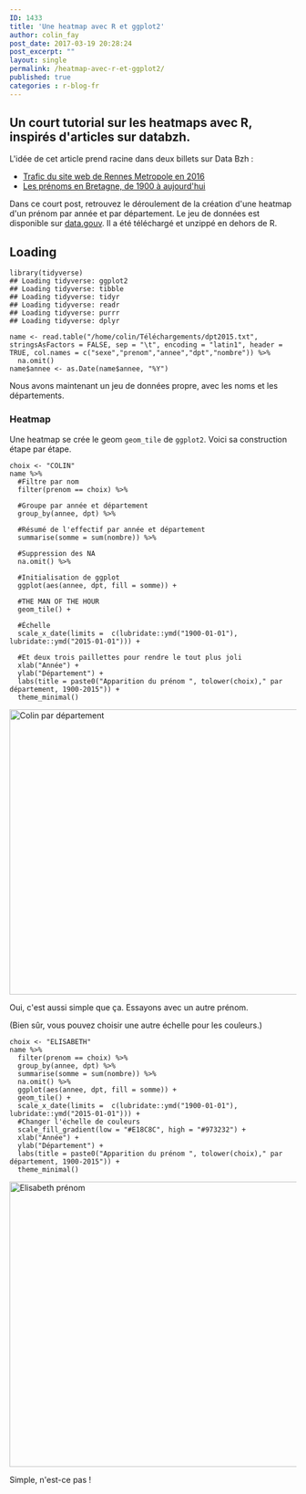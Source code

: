 ```yaml
---
ID: 1433
title: 'Une heatmap avec R et ggplot2'
author: colin_fay
post_date: 2017-03-19 20:28:24
post_excerpt: ""
layout: single
permalink: /heatmap-avec-r-et-ggplot2/
published: true
categories : r-blog-fr
---
```

## Un court tutorial sur les heatmaps avec R, inspirés d'articles sur databzh.
<!--more-->

L'idée de cet article prend racine dans deux billets sur Data Bzh :
- <a href="http://data-bzh.fr/trafic-web-site-rennes-metropole-2016/">Trafic du site web de Rennes Metropole en 2016</a>
- <a href="http://data-bzh.fr/prenoms-bretagne-1900-aujourdhui/">Les prénoms en Bretagne, de 1900 à aujourd'hui</a>

Dans ce court post, retrouvez le déroulement de la création d'une heatmap d'un prénom par année et par département. Le jeu de données est disponible sur <a href="https://www.data.gouv.fr/fr/datasets/fichier-des-prenoms-edition-2016/">data.gouv</a>. Il a été téléchargé et unzippé en dehors de R.

## Loading

```{r} 
library(tidyverse)
## Loading tidyverse: ggplot2
## Loading tidyverse: tibble
## Loading tidyverse: tidyr
## Loading tidyverse: readr
## Loading tidyverse: purrr
## Loading tidyverse: dplyr

name <- read.table("/home/colin/Téléchargements/dpt2015.txt", stringsAsFactors = FALSE, sep = "\t", encoding = "latin1", header = TRUE, col.names = c("sexe","prenom","annee","dpt","nombre")) %>%
  na.omit()
name$annee <- as.Date(name$annee, "%Y")
```
Nous avons maintenant un jeu de données propre, avec les noms et les départements.

### Heatmap
Une heatmap se crée le geom `geom_tile` de `ggplot2`. Voici sa construction étape par étape.

```{r} 
choix <- "COLIN"
name %>%
  #Filtre par nom
  filter(prenom == choix) %>%
  
  #Groupe par année et département
  group_by(annee, dpt) %>%
  
  #Résumé de l'effectif par année et département
  summarise(somme = sum(nombre)) %>%
  
  #Suppression des NA
  na.omit() %>% 
  
  #Initialisation de ggplot
  ggplot(aes(annee, dpt, fill = somme)) +
  
  #THE MAN OF THE HOUR
  geom_tile() +
  
  #Échelle
  scale_x_date(limits =  c(lubridate::ymd("1900-01-01"), lubridate::ymd("2015-01-01"))) +
  
  #Et deux trois paillettes pour rendre le tout plus joli
  xlab("Année") +
  ylab("Département") +
  labs(title = paste0("Apparition du prénom ", tolower(choix)," par département, 1900-2015")) + 
  theme_minimal()
```

<a href="https://colinfay.github.io/wp-content/uploads/2017/03/names-colin.png"><img class="aligncenter size-full wp-image-1587" src="https://colinfay.github.io/wp-content/uploads/2017/03/names-colin.png" alt="Colin par département" width="1000" height="500" /></a>

Oui, c'est aussi simple que ça. Essayons avec un autre prénom.

(Bien sûr, vous pouvez choisir une autre échelle pour les couleurs.)
```{r} 
choix <- "ELISABETH"
name %>%
  filter(prenom == choix) %>%
  group_by(annee, dpt) %>%
  summarise(somme = sum(nombre)) %>%
  na.omit() %>% 
  ggplot(aes(annee, dpt, fill = somme)) +
  geom_tile() +
  scale_x_date(limits =  c(lubridate::ymd("1900-01-01"), lubridate::ymd("2015-01-01"))) +
  #Changer l'échelle de couleurs
  scale_fill_gradient(low = "#E18C8C", high = "#973232") +
  xlab("Année") +
  ylab("Département") +
  labs(title = paste0("Apparition du prénom ", tolower(choix)," par département, 1900-2015")) + 
  theme_minimal()

```
<a href="https://colinfay.github.io/wp-content/uploads/2017/03/prenom-elisabeth-rstats.png"><img class="aligncenter size-full wp-image-1589" src="https://colinfay.github.io/wp-content/uploads/2017/03/prenom-elisabeth-rstats.png" alt="Elisabeth prénom" width="1000" height="500" /></a>

Simple, n'est-ce pas !
